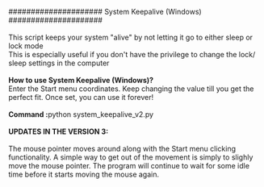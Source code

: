 ##################### System Keepalive (Windows) #####################
<br><br>This script keeps your system "alive" by not letting it go to either sleep or lock mode<br>This is especially useful if you don't have the privilege to change the lock/ sleep settings in the computer<br><br><b>How to use System Keepalive (Windows)?</b><br>Enter the Start menu coordinates. Keep changing the value till you get the perfect fit. Once set, you can use it forever!<br><br><b>Command :</b>python system_keepalive_v2.py<br><br><b>UPDATES IN THE VERSION 3:</b><br><br>The mouse pointer moves around along with the Start menu clicking functionality. A simple way to get out of the movement is simply to slighly move the mouse pointer. The program will continue to wait for some idle time before it starts moving the mouse again.

